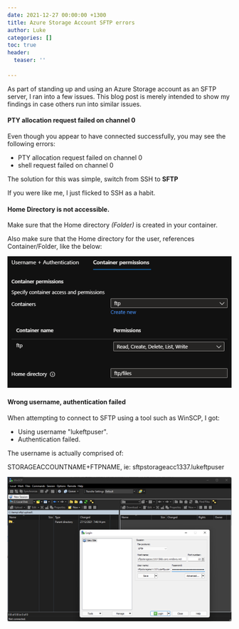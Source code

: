 ```yaml
---
date: 2021-12-27 00:00:00 +1300
title: Azure Storage Account SFTP errors
author: Luke
categories: []
toc: true
header:
  teaser: ''

---
```

As part of standing up and using an Azure Storage account as an SFTP server, I ran into a few issues. This blog post is merely intended to show my findings in case others run into similar issues.

#### PTY allocation request failed on channel 0

Even though you appear to have connected successfully, you may see the following errors:

* PTY allocation request failed on channel 0
* shell request failed on channel 0

The solution for this was simple, switch from SSH to **SFTP**

If you were like me, I just flicked to SSH as a habit.

#### Home Directory is not accessible.

Make sure that the Home directory _(Folder)_ is created in your container.

Also make sure that the Home directory for the user, references Container/Folder, like the below:

![Azure SFTP - Add Local User](/uploads/azureportal_sftplocalusercreate.png "Azure SFTP - Add Local User")

#### Wrong username, authentication failed

When attempting to connect to SFTP using a tool such as WinSCP, I got: 

* Using username "lukeftpuser".
* Authentication failed.

The username is actually comprised of:

STORAGEACCOUNTNAME+FTPNAME, ie: sftpstorageacc1337.lukeftpuser

![](/uploads/sftp_winscptest.png)